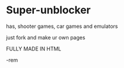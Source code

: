 # Super-unblocker
has, shooter games, car games and emulators 

just fork and make ur own pages 


FULLY MADE IN HTML

-rem
